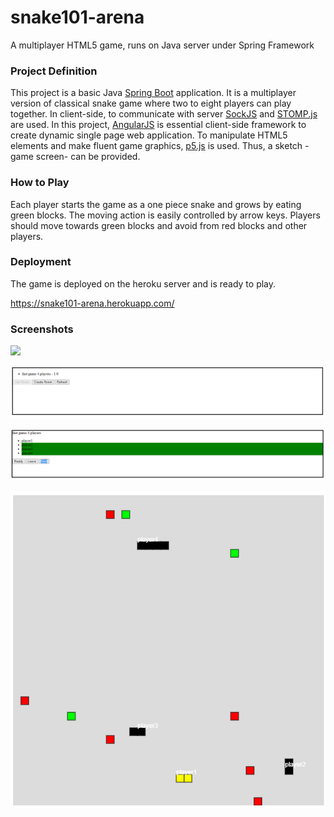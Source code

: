 # snake101-arena
A multiplayer HTML5 game, runs on Java server under Spring Framework

### Project Definition

This project is a basic Java [Spring Boot](https://spring.io/projects/spring-boot) application. It is a multiplayer version of classical snake game where two to eight players can play together. 
In client-side, to communicate with server [SockJS](https://github.com/sockjs/sockjs-client) and [STOMP.js](https://github.com/stomp-js/stompjs) are used. 
In this project, [AngularJS](https://angularjs.org/) is essential client-side framework to create dynamic single page web application. 
To manipulate HTML5 elements and make fluent game graphics, [p5.js](https://p5js.org/) is used. Thus, a sketch -game screen- can be provided.

### How to Play

Each player starts the game as a one piece snake and grows by eating green blocks. The moving action is easily controlled by arrow keys.
Players should move towards green blocks and avoid from red blocks and other players.

### Deployment

The game is deployed on the heroku server and is ready to play.

https://snake101-arena.herokuapp.com/

### Screenshots

![](screenshots/nickname.png)

![](screenshots/roomlist.png)

![](screenshots/gamelobby.png)

![](screenshots/gameplay.png)